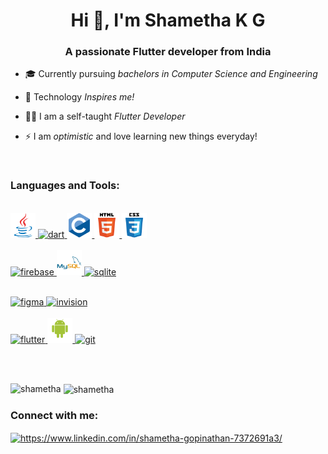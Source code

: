 <h1 align="center">Hi 👋, I'm Shametha K G</h1>
<h3 align="center">A passionate Flutter developer from India</h3>

- 🎓 Currently pursuing *bachelors in Computer Science and Engineering*

- 💖 Technology *Inspires me!*

- 👨‍💻 I am a self-taught *Flutter Developer*

- ⚡ I am *optimistic* and love learning new things everyday!
<br>
<h3 align="left">Languages and Tools:</h3>
<p align="left">
    <br><a href="https://www.java.com" target="_blank" rel="noreferrer"> <img
            src="https://raw.githubusercontent.com/devicons/devicon/master/icons/java/java-original.svg" alt="java"
            width="40" height="40" /> </a><a href="https://dart.dev" target="_blank" rel="noreferrer"> <img
            src="https://www.vectorlogo.zone/logos/dartlang/dartlang-icon.svg" alt="dart" width="40" height="40" />
    </a><a href="https://www.cprogramming.com/" target="_blank" rel="noreferrer"> <img
            src="https://raw.githubusercontent.com/devicons/devicon/master/icons/c/c-original.svg" alt="c" width="40"
            height="40" /> </a><a href="https://www.w3.org/html/" target="_blank" rel="noreferrer"> <img
            src="https://raw.githubusercontent.com/devicons/devicon/master/icons/html5/html5-original-wordmark.svg"
            alt="html5" width="40" height="40" /> </a><a href="https://www.w3schools.com/css/" target="_blank"
        rel="noreferrer"> <img
            src="https://raw.githubusercontent.com/devicons/devicon/master/icons/css3/css3-original-wordmark.svg"
            alt="css3" width="40" height="40" /> </a>
    <br> <br>
    <a href="https://firebase.google.com/" target="_blank" rel="noreferrer"> <img
            src="https://www.vectorlogo.zone/logos/firebase/firebase-icon.svg" alt="firebase" width="40" height="40" />
    </a>
    <a href="https://www.mysql.com/" target="_blank" rel="noreferrer"> <img
            src="https://raw.githubusercontent.com/devicons/devicon/master/icons/mysql/mysql-original-wordmark.svg"
            alt="mysql" width="40" height="40" /> </a> <a href="https://www.sqlite.org/" target="_blank"
        rel="noreferrer"> <img src="https://www.vectorlogo.zone/logos/sqlite/sqlite-icon.svg" alt="sqlite" width="40"
            height="40" /> </a>
</p>
<br>
<a href="https://www.figma.com/" target="_blank" rel="noreferrer"> <img
        src="https://www.vectorlogo.zone/logos/figma/figma-icon.svg" alt="figma" width="40" height="40" /> </a>
<a href="https://www.invisionapp.com/" target="_blank" rel="noreferrer"> <img
        src="https://www.vectorlogo.zone/logos/invisionapp/invisionapp-icon.svg" alt="invision" width="40"
        height="40" /> </a>
<br><br>
<a href="https://flutter.dev" target="_blank" rel="noreferrer"> <img
        src="https://www.vectorlogo.zone/logos/flutterio/flutterio-icon.svg" alt="flutter" width="40" height="40" />
</a>
<a href="https://developer.android.com" target="_blank" rel="noreferrer"> <img
        src="https://raw.githubusercontent.com/devicons/devicon/master/icons/android/android-original-wordmark.svg"
        alt="android" width="40" height="40" /> </a>
<a href="https://git-scm.com/" target="_blank" rel="noreferrer"> <img
        src="https://www.vectorlogo.zone/logos/git-scm/git-scm-icon.svg" alt="git" width="40" height="40" /> </a>

<br><br>

<p>
<p><img align="left"
        src="https://github-readme-stats.vercel.app/api/top-langs?username=shametha&show_icons=true&locale=en&layout=compact"
        alt="shametha" /></p>

<p>&nbsp;<img align="center"
        src="https://github-readme-stats.vercel.app/api?username=shametha&show_icons=true&locale=en" alt="shametha" />
</p>
</p>
<h3 align="left">Connect with me:</h3>
<p align="left">
    <a href="https://www.linkedin.com/in/shametha/" target="blank"><img
            align="center"
            src="https://raw.githubusercontent.com/rahuldkjain/github-profile-readme-generator/master/src/images/icons/Social/linked-in-alt.svg"
            alt="https://www.linkedin.com/in/shametha-gopinathan-7372691a3/" height="30" width="40" /></a>
</p>
